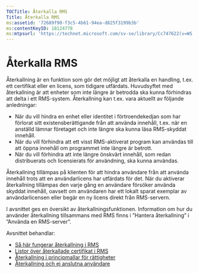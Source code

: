 ```yaml
---
TOCTitle: Återkalla RMS
Title: Återkalla RMS
ms:assetid: '72689f90-f3c5-4b61-94ea-d825f3199b3b'
ms:contentKeyID: 18124778
ms:mtpsurl: 'https://technet.microsoft.com/sv-se/library/Cc747622(v=WS.10)'
---
```


Återkalla RMS
=============

Återkallning är en funktion som gör det möjligt att återkalla en handling, t.ex. ett certifikat eller en licens, som tidigare utfärdats. Huvudsyftet med återkallning är att enheter som inte längre är betrodda ska kunna förhindras att delta i ett RMS-system. Återkallning kan t.ex. vara aktuellt av följande anledningar:

-   När du vill hindra en enhet eller identitet i förtroendekedjan som har förlorat sitt existensberättigande från att använda innehåll, t.ex. när en anställd lämnar företaget och inte längre ska kunna läsa RMS-skyddat innehåll.
-   När du vill förhindra att ett visst RMS-aktiverat program kan användas till att öppna innehåll om programmet inte längre är betrott.
-   När du vill förhindra att inte längre önskvärt innehåll, som redan distribuerats och licensierats för användning, ska kunna användas.

Återkallning tillämpas på klienten för att hindra användare från att använda innehåll trots att en användarlicens har utfärdats för det. När du aktiverar återkallning tillämpas den varje gång en användare försöker använda skyddat innehåll, oavsett om användaren har ett lokalt sparat exemplar av användarlicensen eller begär en ny licens direkt från RMS-servern.

I avsnittet ges en översikt av återkallningsfunktionen. Information om hur du använder återkallning tillsammans med RMS finns i ”Hantera återkallning” i ”Använda en RMS-server”.

Avsnittet behandlar:

-   [Så här fungerar återkallning i RMS](https://technet.microsoft.com/469e3938-a59b-4c92-9779-ead64e724d00)
-   [Listor över återkallade certifikat i RMS](https://technet.microsoft.com/688d4dfa-c928-4b2f-8116-2f9e87d2b6f7)
-   [Återkallning i principmallar för rättigheter](https://technet.microsoft.com/287c5b92-fcb5-4295-9c2b-4e37e643beb2)
-   [Återkallning och ej anslutna användare](https://technet.microsoft.com/a9cf0541-9101-4e90-9c56-7c1b9a8deca6)
